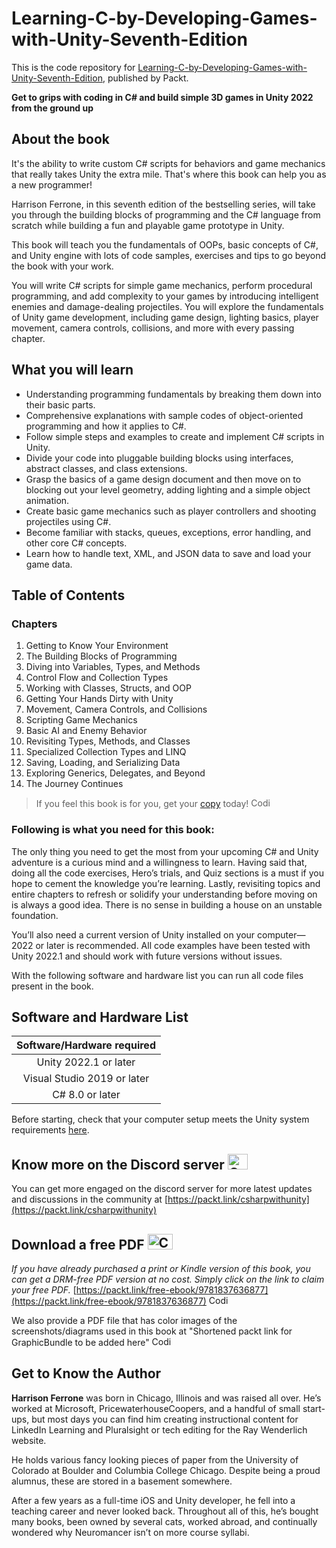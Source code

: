 # Learning-C-by-Developing-Games-with-Unity-Seventh-Edition 
This is the code repository for [Learning-C-by-Developing-Games-with-Unity-Seventh-Edition](https://www.amazon.com/Learning-Developing-Games-Unity-coding/dp/1837636877), published by Packt.

**Get to grips with coding in C# and build simple 3D games in Unity 2022 from the ground up**

## About the book
It's the ability to write custom C# scripts for behaviors and game mechanics that really takes Unity the extra mile. That's where this book can help you as a new programmer!

Harrison Ferrone, in this seventh edition of the bestselling series, will take you through the building blocks of programming and the C# language from scratch while building a fun and playable game prototype in Unity.

This book will teach you the fundamentals of OOPs, basic concepts of C#, and Unity engine with lots of code samples, exercises and tips to go beyond the book with your work.

You will write C# scripts for simple game mechanics, perform procedural programming, and add complexity to your games by introducing intelligent enemies and damage-dealing projectiles. You will explore the fundamentals of Unity game development, including game design, lighting basics, player movement, camera controls, collisions, and more with every passing chapter.

## What you will learn

- Understanding programming fundamentals by breaking them down into their basic parts.
- Comprehensive explanations with sample codes of object-oriented programming and how it applies to C#.
- Follow simple steps and examples to create and implement C# scripts in Unity.
- Divide your code into pluggable building blocks using interfaces, abstract classes, and class extensions.
- Grasp the basics of a game design document and then move on to blocking out your level geometry, adding lighting and a simple object animation.
- Create basic game mechanics such as player controllers and shooting projectiles using C#.
- Become familiar with stacks, queues, exceptions, error handling, and other core C# concepts.
- Learn how to handle text, XML, and JSON data to save and load your game data.


## Table of Contents
### Chapters
1. Getting to Know Your Environment
2. The Building Blocks of Programming
3. Diving into Variables, Types, and Methods
4. Control Flow and Collection Types
5. Working with Classes, Structs, and OOP
6. Getting Your Hands Dirty with Unity
7. Movement, Camera Controls, and Collisions
8. Scripting Game Mechanics
9. Basic AI and Enemy Behavior
10. Revisiting Types, Methods, and Classes
11. Specialized Collection Types and LINQ
12. Saving, Loading, and Serializing Data
13. Exploring Generics, Delegates, and Beyond
14. The Journey Continues


> If you feel this book is for you, get your [copy](https://www.amazon.com/Learning-Developing-Games-Unity-coding/dp/1837636877) today! <img alt="Coding" height="15" width="35"  src="https://media.tenor.com/ex_HDD_k5P8AAAAi/habbo-habbohotel.gif">


### Following is what you need for this book: ###

The only thing you need to get the most from your upcoming C# and Unity adventure is a curious mind and a willingness to learn. Having said that, doing all the code exercises, Hero’s trials, and Quiz sections is a must if you hope to cement the knowledge you’re learning. Lastly, revisiting
topics and entire chapters to refresh or solidify your understanding before moving on is always a good idea. There is no sense in building a house on an unstable foundation.

You’ll also need a current version of Unity installed on your computer—2022 or later is recommended. All code examples have been tested with Unity 2022.1 and should work with future versions without issues.

With the following software and hardware list you can run all code files present in the book.

## Software and Hardware List

|  Software/Hardware required |
| :---:  | 
| Unity 2022.1 or later | 
| Visual Studio 2019 or later | 
| C# 8.0 or later | 

Before starting, check that your computer setup meets the Unity system requirements [here](https://docs.unity3d.com/2022.1/Documentation/Manual/system-requirements.html).

## Know more on the Discord server <img alt="Coding" height="25" width="32"  src="https://cliply.co/wp-content/uploads/2021/08/372108630_DISCORD_LOGO_400.gif">

You can get more engaged on the discord server for more latest updates and discussions in the community at [https://packt.link/csharpwithunity](https://packt.link/csharpwithunity) 

## Download a free PDF <img alt="Coding" height="25" width="40" src="https://emergency.com.au/wp-content/uploads/2021/03/free.gif">

_If you have already purchased a print or Kindle version of this book, you can get a DRM-free PDF version at no cost. Simply click on the link to claim your free PDF._
[https://packt.link/free-ebook/9781837636877](https://packt.link/free-ebook/9781837636877) <img alt="Coding" height="15" width="35"  src="https://media.tenor.com/ex_HDD_k5P8AAAAi/habbo-habbohotel.gif">

We also provide a PDF file that has color images of the screenshots/diagrams used in this book at "Shortened packt link for GraphicBundle to be added here" <img alt="Coding" height="15" width="35"  src="https://media.tenor.com/ex_HDD_k5P8AAAAi/habbo-habbohotel.gif">


## Get to Know the Author

**Harrison Ferrone** was born in Chicago, Illinois and was raised all over. He’s worked at Microsoft, PricewaterhouseCoopers, and a handful of small start-ups, but most days you can find him creating instructional content for LinkedIn Learning and Pluralsight or tech editing for the Ray
Wenderlich website.

He holds various fancy looking pieces of paper from the University of Colorado at Boulder and Columbia College Chicago. Despite being a proud alumnus, these are stored in a basement somewhere.

After a few years as a full-time iOS and Unity developer, he fell into a teaching career and never looked back. Throughout all of this, he’s bought many books, been owned by several cats, worked abroad, and continually wondered why Neuromancer isn’t on more course syllabi.
